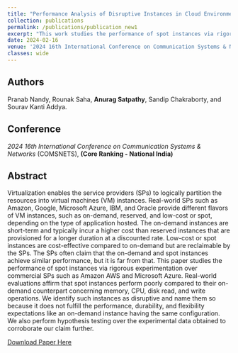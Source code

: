 ```yaml
---
title: "Performance Analysis of Disruptive Instances in Cloud Environment"
collection: publications
permalink: /publications/publication_new1
excerpt: "This work studies the performance of spot instances via rigorous experimentation over commercial SPs such as Amazon AWS and Microsoft Azure. Real-world evaluations affirm that spot instances perform poorly compared to their on-demand counterpart concerning memory, CPU, disk read, and write operations."
date: 2024-02-16
venue: '2024 16th International Conference on Communication Systems & Networks (COMSNETS), Bengaluru, India'
classes: wide
---
```

## Authors
Pranab Nandy, Rounak Saha, **Anurag Satpathy**, Sandip Chakraborty, and Sourav Kanti Addya.

## Conference
*2024 16th International Conference on Communication Systems & Networks* (COMSNETS), **(Core Ranking - National India)**

## Abstract
Virtualization enables the service providers (SPs) to logically partition the resources into virtual machines (VM) instances. Real-world SPs such as Amazon, Google, Microsoft Azure, IBM, and Oracle provide different flavors of VM instances, such as on-demand, reserved, and low-cost or spot, depending on the type of application hosted. The on-demand instances are short-term and typically incur a higher cost than reserved instances that are provisioned for a longer duration at a discounted rate. Low-cost or spot instances are cost-effective compared to on-demand but are reclaimable by the SPs. The SPs often claim that the on-demand and spot instances achieve similar performance, but it is far from that. This paper studies the performance of spot instances via rigorous experimentation over commercial SPs such as Amazon AWS and Microsoft Azure. Real-world evaluations affirm that spot instances perform poorly compared to their on-demand counterpart concerning memory, CPU, disk read, and write operations. We identify such instances as disruptive and name them so because it does not fulfill the performance, durability, and flexibility expectations like an on-demand instance having the same configuration. We also perform hypothesis testing over the experimental data obtained to corroborate our claim further.

[Download Paper Here](https://ieeexplore.ieee.org/document/10427039)
